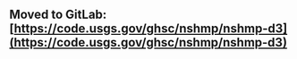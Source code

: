 ## Moved to GitLab: [https://code.usgs.gov/ghsc/nshmp/nshmp-d3](https://code.usgs.gov/ghsc/nshmp/nshmp-d3)
